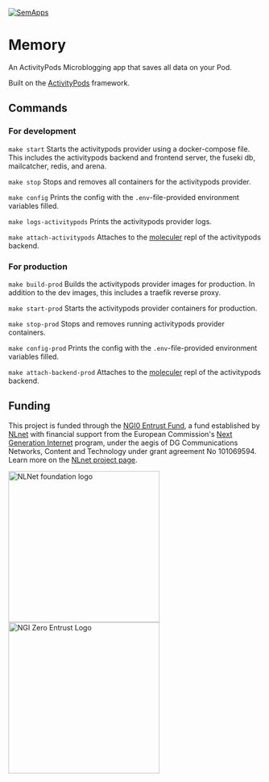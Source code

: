 [![SemApps](https://badgen.net/badge/Powered%20by/SemApps/28CDFB)](https://semapps.org)

# Memory

An ActivityPods Microblogging app that saves all data on your Pod.

Built on the [ActivityPods](https://activitypods.org) framework.

## Commands

### For development

`make start` Starts the activitypods provider using a docker-compose file. This includes the activitypods backend and frontend server, the fuseki db, mailcatcher, redis, and arena.

`make stop` Stops and removes all containers for the activitypods provider.

`make config` Prints the config with the `.env`-file-provided environment variables filled.

`make logs-activitypods` Prints the activitypods provider logs.

`make attach-activitypods` Attaches to the [moleculer](https://moleculer.services/) repl of the activitypods backend.

### For production

`make build-prod` Builds the activitypods provider images for production. In addition to the dev images, this includes a traefik reverse proxy.

`make start-prod` Starts the activitypods provider containers for production.

`make stop-prod` Stops and removes running activitypods provider containers.

`make config-prod` Prints the config with the `.env`-file-provided environment variables filled.

`make attach-backend-prod` Attaches to the [moleculer](https://moleculer.services/) repl of the activitypods backend.

## Funding

This project is funded through the [NGI0 Entrust Fund](https://nlnet.nl/entrust), a fund
established by [NLnet](https://nlnet.nl) with financial support from the European Commission's
[Next Generation Internet](https://ngi.eu) program, under the aegis of DG Communications Networks,
Content and Technology under grant agreement No 101069594. Learn more on the [NLnet project page](https://nlnet.nl/project/ActivityPods).

[<img src="https://nlnet.nl/logo/banner.png" alt="NLNet foundation logo" width="300" />](https://nlnet.nl/)
[<img src="https://nlnet.nl/image/logos/NGI0Entrust_tag.svg" alt="NGI Zero Entrust Logo" width="300" />](https://nlnet.nl/entrust)
